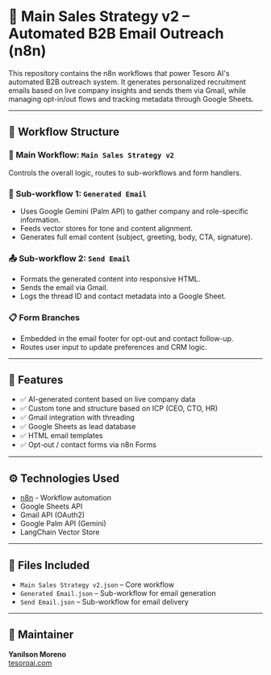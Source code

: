 # 📧 Main Sales Strategy v2 – Automated B2B Email Outreach (n8n)

This repository contains the n8n workflows that power Tesoro AI's automated B2B outreach system. It generates personalized recruitment emails based on live company insights and sends them via Gmail, while managing opt-in/out flows and tracking metadata through Google Sheets.

---

## 🔁 Workflow Structure

### 🧩 Main Workflow: `Main Sales Strategy v2`
Controls the overall logic, routes to sub-workflows and form handlers.

### 🔧 Sub-workflow 1: `Generated Email`
- Uses Google Gemini (Palm API) to gather company and role-specific information.
- Feeds vector stores for tone and content alignment.
- Generates full email content (subject, greeting, body, CTA, signature).

### 📤 Sub-workflow 2: `Send Email`
- Formats the generated content into responsive HTML.
- Sends the email via Gmail.
- Logs the thread ID and contact metadata into a Google Sheet.

### 📋 Form Branches
- Embedded in the email footer for opt-out and contact follow-up.
- Routes user input to update preferences and CRM logic.

---

## 🔑 Features

- ✅ AI-generated content based on live company data
- ✅ Custom tone and structure based on ICP (CEO, CTO, HR)
- ✅ Gmail integration with threading
- ✅ Google Sheets as lead database
- ✅ HTML email templates
- ✅ Opt-out / contact forms via n8n Forms

---

## ⚙️ Technologies Used

- [n8n](https://n8n.io) - Workflow automation
- Google Sheets API
- Gmail API (OAuth2)
- Google Palm API (Gemini)
- LangChain Vector Store

---

## 📂 Files Included

- `Main Sales Strategy v2.json` – Core workflow
- `Generated Email.json` – Sub-workflow for email generation
- `Send Email.json` – Sub-workflow for email delivery

---

## 👤 Maintainer

**Yanilson Moreno**   
[tesoroai.com](https://www.tesoroai.com)


